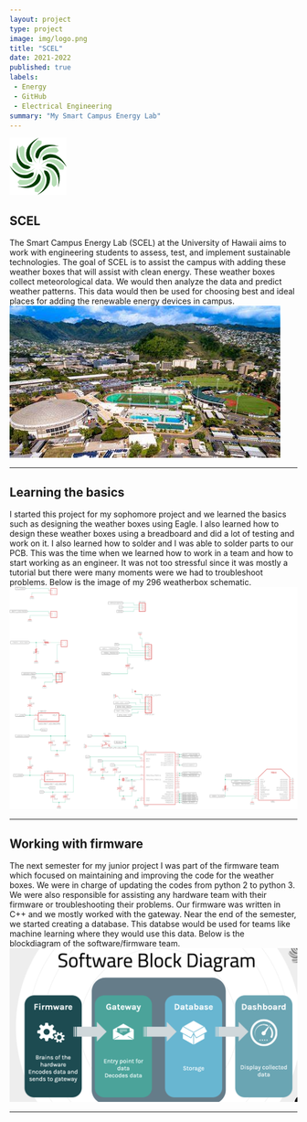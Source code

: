 ```yaml
---
layout: project
type: project
image: img/logo.png
title: "SCEL"
date: 2021-2022
published: true
labels:
 - Energy
 - GitHub
 - Electrical Engineering
summary: "My Smart Campus Energy Lab"
---
```


<img src="../img/logo.png">
<h2> SCEL </h2>
The Smart Campus Energy Lab (SCEL) at the University of Hawaii aims to work with engineering students to assess, test, and implement sustainable technologies. The goal of SCEL is to assist the campus with adding these weather boxes that will assist with clean energy. These weather boxes collect meteorological data. We would then analyze the data and predict weather patterns. This data would then be used for choosing best and ideal places for adding the renewable energy devices in campus.
<img src="../img/th.jpg">
<hr>
<h2> Learning the basics </h2>
I started this project for my sophomore project and we learned the basics such as designing the weather boxes using Eagle. I also learned how to design these weather boxes using a breadboard and did a lot of testing and work on it. I also learned how to solder and I was able to solder parts to our PCB. This was the time when we learned how to work in a team and how to start working as an engineer. It was not too stressful since it was mostly a tutorial but there were many moments were we had to troubleshoot problems. Below is the image of my 296 weatherbox schematic.
<img src="../img/296schematic.png">
<hr>
<h2> Working with firmware </h2>
The next semester for my junior project I was part of the firmware team which focused on maintaining and improving the code for the weather boxes. We were in charge of updating the codes from python 2 to python 3. We were also responsible for assisting any hardware team with their firmware or troubleshooting their problems. Our firmware was written in C++ and we mostly worked with the gateway. Near the end of the semester, we started creating a database. This databse would be used for teams like machine learning where they would use this data. Below is the blockdiagram of the software/firmware team.
<img src="../img/softwareblock.png">
<hr>
